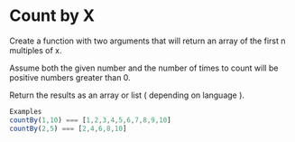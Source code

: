 # Count by X

Create a function with two arguments that will return an array of the first n multiples of x.

Assume both the given number and the number of times to count will be positive numbers greater than 0.

Return the results as an array or list ( depending on language ).

```js
Examples
countBy(1,10) === [1,2,3,4,5,6,7,8,9,10]
countBy(2,5) === [2,4,6,8,10]
```
